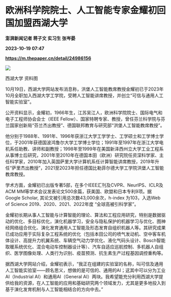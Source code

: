 # 欧洲科学院院士、人工智能专家金耀初回国加盟西湖大学
**澎湃新闻记者 蒋子文 实习生 张岑晏**

**2023-10-19 07:47**

**https://m.thepaper.cn/detail/24986156**

![](https://imagecloud.thepaper.cn/thepaper/image/274/746/232.jpg)

西湖大学 资料图

10月19日，西湖大学网站发布消息称，洪堡人工智能教席教授金耀初已于2023年10月全职加入西湖大学工学院，受聘人工智能讲席教授，并创立“可信与通用人工智能实验室”。

公开资料显示，金耀初，1966年生，江苏吴江人，欧洲科学院院士、国际电气和电子工程师协会会士（IEEE Fellow）、国家特聘专家、教授，曾任芬兰科学院与芬兰国家创新局“芬兰杰出教授”、德国联邦教育与研究部“洪堡人工智能教席教授”。

他分别于1988年、1991年、1996年获浙江大学工学学士、工学硕士和工学博士学位，于2001年获德国波鸿鲁尔大学工学博士学位；1991年至1997年在浙江大学电机系任助教、讲师和副教授；1998年至1999年在美国新泽西州立大学工业工程系从事博士后研究，2001年至2010年在德国本田（欧洲）研究院任资深科学家、主任科学家，2010年加入英国萨里大学计算机系任计算智能讲席教授，2019年升任“萨里杰出教授”，2021至2023年担任德国比勒菲尔德大学工学院洪堡人工智能教席教授。

学术方面，金耀初已出版专著5部，在多个IEEE汇刊及CVPR、NeurIPS、ICLR及ACM MM等学术会议发表论文500余篇，获美国、欧盟和日本专利9项。据Google Scholar, 其论文被引用总次数43,000余次，h-index 为103，入选Web of Science 2019、2020、2021、2022年度 “全球高被引科学家”。

金耀初长期从事人工智能与计算智能的理论、算法和工程应用研究，特别是数据驱动的优化、多目标优化，演化机器学习，安全与隐私保护的机器学习与优化、图神经网络组合优化、演化发育通用人工智能及形态发育自组织机器人等。其研究成果已成功应用于实际复杂工程系统的优化（包括本田公司的喷气发动机、空中客车机体设计、高提升力机翼系统、车辆空气动力学优化、液化气码头设计、Bosch智能取暖系统优化、混合电动车控制器设计等）、汽车自适应巡航控制、多机器人自组织、医学图像处理、人类行为识别、疫苗预测、抗生素生产过程基因调控重构等。

据西湖大学网站介绍，金耀初表示，“我正在组建的实验室的名称，叫可信及通用人工智能实验室——顾名思义，想做的是可信的、通用的AI；这其中可以分为工业AI（Industrial AI）和通用AI（General AI）两块。我希望能充分利用西湖大学提供给我的资源，在人工智能的应用和基础研究两个领域发力，尤其是更多地投入到基于演化发育机制与人工智能相结合的方向中去。”